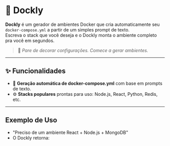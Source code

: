 # 🐳 Dockly

**Dockly** é um gerador de ambientes Docker que cria automaticamente seu `docker-compose.yml` a partir de um simples prompt de texto.  
Escreva o stack que você deseja e o Dockly monta o ambiente completo pra você em segundos. 

> 🚀 *Pare de decorar configurações. Comece a gerar ambientes.*
---

## ✨ Funcionalidades
- 🧠 **Geração automática de docker-compose.yml** com base em prompts de texto.
- ⚙️ **Stacks populares** prontas para uso: Node.js, React, Python, Redis, etc.
---

## Exemplo de Uso
- "Preciso de um ambiente React + Node.js + MongoDB"
- O Dockly retorna:
